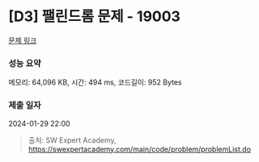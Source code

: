 # [D3] 팰린드롬 문제 - 19003 

[문제 링크](https://swexpertacademy.com/main/code/problem/problemDetail.do?contestProbId=AYtrCJQaDb4DFAR-) 

### 성능 요약

메모리: 64,096 KB, 시간: 494 ms, 코드길이: 952 Bytes

### 제출 일자

2024-01-29 22:00



> 출처: SW Expert Academy, https://swexpertacademy.com/main/code/problem/problemList.do